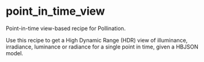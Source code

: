 # point_in_time_view
Point-in-time view-based recipe for Pollination.

Use this recipe to get a High Dynamic Range (HDR) view of illuminance, irradiance,
luminance or radiance for a single point in time, given a HBJSON model.
